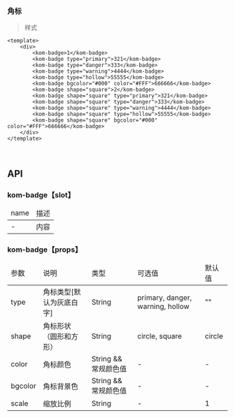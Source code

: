 ### 角标

> 样式

```
<template>
    <div>
        <kom-badge>1</kom-badge>
        <kom-badge type="primary">321</kom-badge>
        <kom-badge type="danger">333</kom-badge>
        <kom-badge type="warning">4444</kom-badge>
        <kom-badge type="hollow">55555</kom-badge>
        <kom-badge bgcolor="#000" color="#FFF">666666</kom-badge>
        <kom-badge shape="square">2</kom-badge>
        <kom-badge shape="square" type="primary">321</kom-badge>
        <kom-badge shape="square" type="danger">333</kom-badge>
        <kom-badge shape="square" type="warning">4444</kom-badge>
        <kom-badge shape="square" type="hollow">55555</kom-badge>
        <kom-badge shape="square" bgcolor="#000" color="#FFF">666666</kom-badge>
    </div>
</template>
```

<br/>

<h2>API</h2>
<h3><strong>kom-badge</strong>【slot】</h3>
<div class="table">
    <table>
        <thead>
        <tr>
            <td>name</td>
            <td>描述</td>
        </tr>
        </thead>
        <tbody>
        <tr>
            <td>-</td>
            <td>内容</td>
        </tr>
        </tbody>
    </table>
</div>
<h3><strong>kom-badge</strong>【props】</h3>
<div class="table">
    <table>
        <thead>
        <tr>
            <td>参数</td>
            <td>说明</td>
            <td>类型</td>
            <td>可选值</td>
            <td>默认值</td>
        </tr>
        </thead>
        <tbody>
        <tr>
            <td>type</td>
            <td>角标类型[默认为灰底白字]</td>
            <td>String</td>
            <td><span>primary</span>, <span>danger</span>, <span>warning</span>, <span>hollow</span></td>
            <td>""</td>
        </tr>
        <tr>
            <td>shape</td>
            <td>角标形状（圆形和方形）</td>
            <td>String</td>
            <td><span>circle</span>, <span>square</span></td>
            <td>circle</td>
        </tr>
        <tr>
            <td>color</td>
            <td>角标颜色</td>
            <td>String &amp;&amp; 常规颜色值</td>
            <td>-</td>
            <td>-</td>
        </tr>
        <tr>
            <td>bgcolor</td>
            <td>角标背景色</td>
            <td>String &amp;&amp; 常规颜色值</td>
            <td>-</td>
            <td>-</td>
        </tr>
        <tr>
            <td>scale</td>
            <td>缩放比例</td>
            <td>String</td>
            <td>-</td>
            <td>1</td>
        </tr>
        </tbody>
    </table>
</div>
